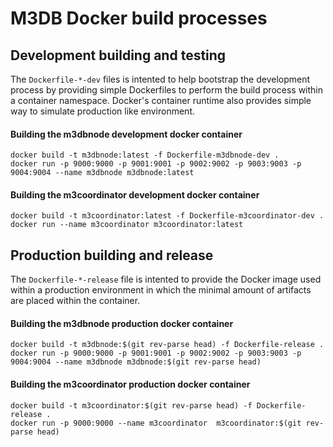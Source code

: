 # M3DB Docker build processes

## Development building and testing 

The `Dockerfile-*-dev` files is intented to help bootstrap the development
process by providing simple Dockerfiles to perform the build process within 
a container namespace. Docker's container runtime also provides simple way to
simulate production like environment. 

#### Building the m3dbnode development docker container 
```
docker build -t m3dbnode:latest -f Dockerfile-m3dbnode-dev . 
docker run -p 9000:9000 -p 9001:9001 -p 9002:9002 -p 9003:9003 -p 9004:9004 --name m3dbnode m3dbnode:latest 
```

#### Building the m3coordinator development docker container

```
docker build -t m3coordinator:latest -f Dockerfile-m3coordinator-dev . 
docker run --name m3coordinator m3coordinator:latest 
```

## Production building and release 

The `Dockerfile-*-release` file is intented to provide the Docker image used within a 
production environment in which the minimal amount of artifacts are placed
within the container.

#### Building the m3dbnode production docker container 
```
docker build -t m3dbnode:$(git rev-parse head) -f Dockerfile-release . 
docker run -p 9000:9000 -p 9001:9001 -p 9002:9002 -p 9003:9003 -p 9004:9004 --name m3dbnode m3dbnode:$(git rev-parse head)
```

#### Building the m3coordinator production docker container 
```
docker build -t m3coordinator:$(git rev-parse head) -f Dockerfile-release . 
docker run -p 9000:9000 --name m3coordinator  m3coordinator:$(git rev-parse head)
```

